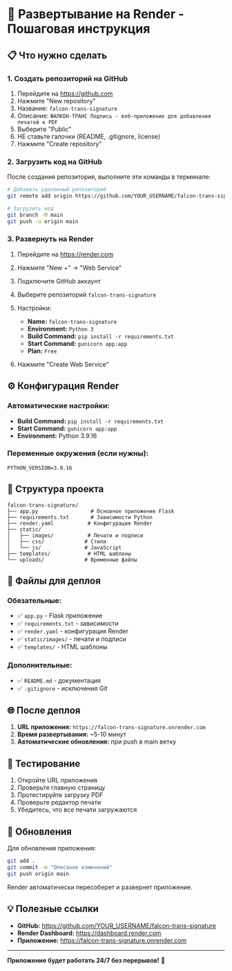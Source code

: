 # 🚀 Развертывание на Render - Пошаговая инструкция

## 📋 Что нужно сделать

### 1. Создать репозиторий на GitHub

1. Перейдите на https://github.com
2. Нажмите "New repository"
3. Название: `falcon-trans-signature`
4. Описание: `ФАЛКОН-ТРАНС Подпись - веб-приложение для добавления печатей к PDF`
5. Выберите "Public"
6. НЕ ставьте галочки (README, .gitignore, license)
7. Нажмите "Create repository"

### 2. Загрузить код на GitHub

После создания репозитория, выполните эти команды в терминале:

```bash
# Добавить удаленный репозиторий
git remote add origin https://github.com/YOUR_USERNAME/falcon-trans-signature.git

# Загрузить код
git branch -M main
git push -u origin main
```

### 3. Развернуть на Render

1. Перейдите на https://render.com
2. Нажмите "New +" → "Web Service"
3. Подключите GitHub аккаунт
4. Выберите репозиторий `falcon-trans-signature`
5. Настройки:
   - **Name:** `falcon-trans-signature`
   - **Environment:** `Python 3`
   - **Build Command:** `pip install -r requirements.txt`
   - **Start Command:** `gunicorn app:app`
   - **Plan:** `Free`

6. Нажмите "Create Web Service"

## ⚙️ Конфигурация Render

### Автоматические настройки:
- **Build Command:** `pip install -r requirements.txt`
- **Start Command:** `gunicorn app:app`
- **Environment:** Python 3.9.16

### Переменные окружения (если нужны):
```
PYTHON_VERSION=3.9.16
```

## 📁 Структура проекта

```
falcon-trans-signature/
├── app.py                 # Основное приложение Flask
├── requirements.txt       # Зависимости Python
├── render.yaml           # Конфигурация Render
├── static/
│   ├── images/           # Печати и подписи
│   ├── css/             # Стили
│   └── js/              # JavaScript
├── templates/            # HTML шаблоны
└── uploads/             # Временные файлы
```

## 🔧 Файлы для деплоя

### Обязательные:
- ✅ `app.py` - Flask приложение
- ✅ `requirements.txt` - зависимости
- ✅ `render.yaml` - конфигурация Render
- ✅ `static/images/` - печати и подписи
- ✅ `templates/` - HTML шаблоны

### Дополнительные:
- ✅ `README.md` - документация
- ✅ `.gitignore` - исключения Git

## 🌐 После деплоя

1. **URL приложения:** `https://falcon-trans-signature.onrender.com`
2. **Время развертывания:** ~5-10 минут
3. **Автоматические обновления:** при push в main ветку

## 📱 Тестирование

1. Откройте URL приложения
2. Проверьте главную страницу
3. Протестируйте загрузку PDF
4. Проверьте редактор печати
5. Убедитесь, что все печати загружаются

## 🔄 Обновления

Для обновления приложения:
```bash
git add .
git commit -m "Описание изменений"
git push origin main
```

Render автоматически пересоберет и развернет приложение.

## 💡 Полезные ссылки

- **GitHub:** https://github.com/YOUR_USERNAME/falcon-trans-signature
- **Render Dashboard:** https://dashboard.render.com
- **Приложение:** https://falcon-trans-signature.onrender.com

---

**Приложение будет работать 24/7 без перерывов!** 🎉 